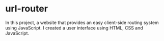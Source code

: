 # url-router

In this project, a website that provides an easy client-side routing system using JavaScript.
I created a user interface using HTML, CSS and JavaScript.
